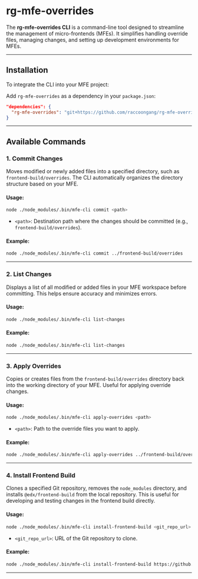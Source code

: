 # **rg-mfe-overrides**

The **rg-mfe-overrides CLI** is a command-line tool designed to streamline the management of micro-frontends (MFEs). It simplifies handling override files, managing changes, and setting up development environments for MFEs.

---

## **Installation**

To integrate the CLI into your MFE project:

Add `rg-mfe-overrides` as a dependency in your `package.json`:

   ```json
   "dependencies": {
     "rg-mfe-overrides": "git+https://github.com/raccoongang/rg-mfe-overrides.git#<version>"
   }
   ```

---

## **Available Commands**

### **1. Commit Changes**

Moves modified or newly added files into a specified directory, such as `frontend-build/overrides`. The CLI automatically organizes the directory structure based on your MFE.

#### **Usage**:
```bash
node ./node_modules/.bin/mfe-cli commit <path>
```

- `<path>`: Destination path where the changes should be committed (e.g., `frontend-build/overrides`).

#### **Example**:
```bash
node ./node_modules/.bin/mfe-cli commit ../frontend-build/overrides
```

---

### **2. List Changes**

Displays a list of all modified or added files in your MFE workspace before committing. This helps ensure accuracy and minimizes errors.

#### **Usage**:
```bash
node ./node_modules/.bin/mfe-cli list-changes
```

#### **Example**:
```bash
node ./node_modules/.bin/mfe-cli list-changes
```

---

### **3. Apply Overrides**

Copies or creates files from the `frontend-build/overrides` directory back into the working directory of your MFE. Useful for applying override changes.

#### **Usage**:
```bash
node ./node_modules/.bin/mfe-cli apply-overrides <path>
```

- `<path>`: Path to the override files you want to apply.

#### **Example**:
```bash
node ./node_modules/.bin/mfe-cli apply-overrides ../frontend-build/overrides
```

---

### **4. Install Frontend Build**

Clones a specified Git repository, removes the `node_modules` directory, and installs `@edx/frontend-build` from the local repository. This is useful for developing and testing changes in the frontend build directly.

#### **Usage**:
```bash
node ./node_modules/.bin/mfe-cli install-frontend-build <git_repo_url>
```

- `<git_repo_url>`: URL of the Git repository to clone.

#### **Example**:
```bash
node ./node_modules/.bin/mfe-cli install-frontend-build https://github.com/your-org/frontend-build.git
```

---
